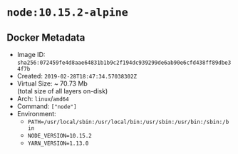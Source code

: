 # `node:10.15.2-alpine`

## Docker Metadata

- Image ID: `sha256:072459fe4d8aae64831b1b9c2f194dc939299de6ab90e6cfd438ff89dbe34f7b`
- Created: `2019-02-28T18:47:34.57038302Z`
- Virtual Size: ~ 70.73 Mb  
  (total size of all layers on-disk)
- Arch: `linux`/`amd64`
- Command: `["node"]`
- Environment:
  - `PATH=/usr/local/sbin:/usr/local/bin:/usr/sbin:/usr/bin:/sbin:/bin`
  - `NODE_VERSION=10.15.2`
  - `YARN_VERSION=1.13.0`

